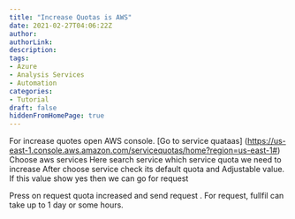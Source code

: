```yaml
---
title: "Increase Quotas is AWS"
date: 2021-02-27T04:06:22Z
author:
authorLink:
description:
tags:
- Azure
- Analysis Services
- Automation
categories:
- Tutorial
draft: false
hiddenFromHomePage: true
---
```



For increase quotes open AWS console.
[Go to service quataas]
(https://us-east-1.console.aws.amazon.com/servicequotas/home?region=us-east-1#)
Choose aws services
Here search service which service quota we need to increase
After choose service check its default quota and Adjustable value.
If this value show yes then we can go for request

Press on request quota increased and send request .
For request, fullfil can take up to 1 day or some hours.
